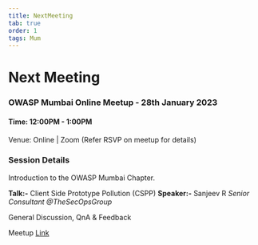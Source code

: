 ```yaml
---
title: NextMeeting
tab: true
order: 1
tags: Mum
---
```


# **Next Meeting**

### OWASP Mumbai Online Meetup - 28th January 2023
#### Time: 12:00PM - 1:00PM

Venue: Online | Zoom (Refer RSVP on meetup for details)

### Session Details

Introduction to the OWASP Mumbai Chapter.

**Talk:-** Client Side Prototype Pollution (CSPP)
**Speaker:-** Sanjeev R *Senior Consultant @TheSecOpsGroup*

General Discussion, QnA & Feedback

Meetup [Link](https://www.meetup.com/owasp-mumbai-chapter/events/290845418/)
